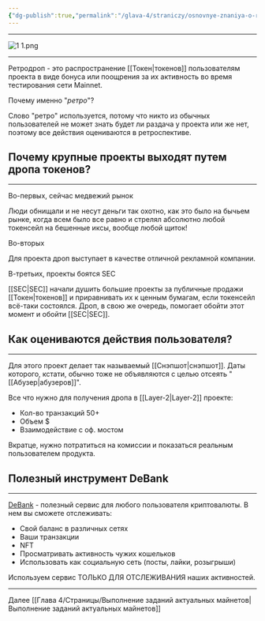 ```yaml
---
{"dg-publish":true,"permalink":"/glava-4/straniczy/osnovnye-znaniya-o-retrodropah/"}
---
```



---

![1 1.png](/img/user/Images/1%201.png)

---

Ретродроп - это распространение [[Токен\|токенов]] пользователям проекта в виде бонуса или поощрения за их активность во время тестирования сети Mainnet.

Почему именно "_ретро_"?

Слово "ретро" используется, потому что никто из обычных пользователей не может знать будет ли раздача у проекта или же нет, поэтому все действия оцениваются в ретроспективе.

## Почему крупные проекты выходят путем дропа токенов?
---

Во-первых, сейчас медвежий рынок

Люди обнищали и не несут деньги так охотно, как это было на бычьем рынке, когда всем было все равно и стрелял абсолютно любой токенсейл на бешенные иксы, вообще любой щиток!

Во-вторых

Для проекта дроп выступает в качестве отличной рекламной компании.

В-третьих, проекты боятся SEC

[[SEC\|SEC]] начали душить большие проекты за публичные продажи [[Токен\|токенов]] и приравнивать их к ценным бумагам, если токенсейл всё-таки состоялся. Дроп, в свою же очередь, помогает обойти этот момент и обойти [[SEC\|SEC]].

## Как оцениваются действия пользователя?
---

Для этого проект делает так называемый [[Снэпшот\|снэпшот]]. Даты которого, кстати, обычно тоже не объявляются с целью отсеять "[[Абузер\|абузеров]]".

Все что нужно для получения дропа в [[Layer-2\|Layer-2]] проекте:

* Кол-во транзакций 50+
* Объем $
* Взаимодействие с оф. мостом

Вкратце, нужно потратиться на комиссии и показаться реальным пользователем продукта.

## Полезный инструмент DeBank
---

[DeBank](https://debank.com/) - полезный сервис для любого пользователя криптовалюты. В нем вы сможете отслеживать:

* Свой баланс в различных сетях
* Ваши транзакции
* NFT
* Просматривать активность чужих кошельков
* Использовать как социальную сеть (посты, лайки, розыгрыши)

Используем сервис ТОЛЬКО ДЛЯ ОТСЛЕЖИВАНИЯ наших активностей.


---

Далее [[Глава 4/Страницы/Выполнение заданий актуальных майнетов\|Выполнение заданий актуальных майнетов]]